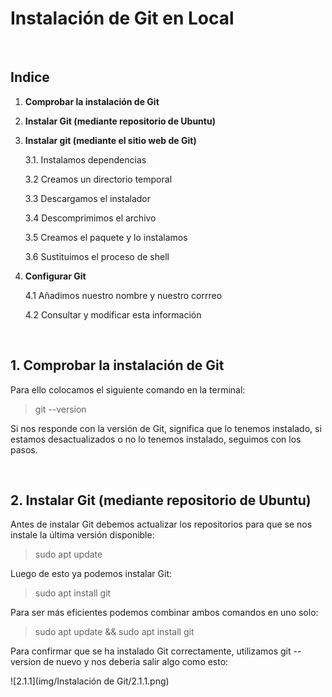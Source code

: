 # Instalación de Git en Local

<br>

## Indice

1. **Comprobar la instalación de Git**
2. **Instalar Git (mediante repositorio de Ubuntu)**
3. **Instalar git (mediante el sitio web de Git)**

    3.1. Instalamos dependencias
    
    3.2 Creamos un directorio temporal

    3.3 Descargamos el instalador
    
    3.4 Descomprimimos el archivo
    
    3.5 Creamos el paquete y lo instalamos

    3.6 Sustituimos el proceso de shell

4. **Configurar Git**

    4.1 Añadimos nuestro nombre y nuestro corrreo

    4.2 Consultar y modificar esta información

<br>

## 1. Comprobar la instalación de Git

Para ello colocamos el siguiente comando en la terminal:

> git --version

Si nos responde con la versión de Git, significa que lo tenemos instalado, si estamos desactualizados o no lo tenemos instalado, seguimos con los pasos.

<br>

## 2. Instalar Git (mediante repositorio de Ubuntu)
Antes de instalar Git debemos actualizar los repositorios para que se nos instale la última versión disponible:

> sudo apt update

Luego de esto ya podemos instalar Git:

> sudo apt install git

Para ser más eficientes podemos combinar ambos comandos en uno solo:

> sudo apt update && sudo apt install git

Para confirmar que se ha instalado Git correctamente, utilizamos git --version de nuevo y nos deberia salir algo como esto:

![2.1.1](img/Instalación de Git/2.1.1.png)